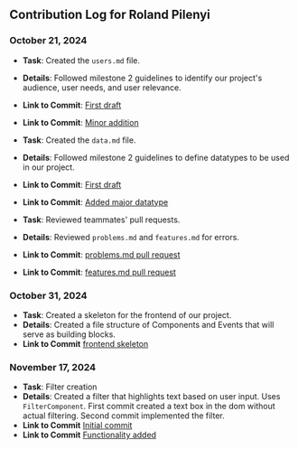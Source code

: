 ## Contribution Log for Roland Pilenyi

### October 21, 2024

- **Task**: Created the `users.md` file.
- **Details**: Followed milestone 2 guidelines to identify our project's audience, user needs, and user relevance.
- **Link to Commit**: [First draft](https://github.com/kitanome/course-dependency-chart/commit/250cb8eee1ef7964390f5727ea77ec5c66656f04)
- **Link to Commit**: [Minor addition](https://github.com/kitanome/course-dependency-chart/commit/e1fa1680cd97db683ece559b90ccb752bd686be8)

- **Task**: Created the `data.md` file.
- **Details**: Followed milestone 2 guidelines to define datatypes to be used in our project.
- **Link to Commit**: [First draft](https://github.com/kitanome/course-dependency-chart/commit/75f812e80e26c9060f2687d18ab36ff41066c86f)
- **Link to Commit**: [Added major datatype](https://github.com/kitanome/course-dependency-chart/commit/30ea5e5e103a806272a40d024ce42a55032ee283)

- **Task**: Reviewed teammates' pull requests.
- **Details**: Reviewed `problems.md` and `features.md` for errors.
- **Link to Commit**: [problems.md pull request](https://github.com/kitanome/course-dependency-chart/pull/8)
- **Link to Commit**: [features.md pull request](https://github.com/kitanome/course-dependency-chart/pull/10)

### October 31, 2024

- **Task**: Created a skeleton for the frontend of our project.
- **Details**: Created a file structure of Components and Events that will serve as building blocks.
- **Link to Commit** [frontend skeleton](https://github.com/kitanome/course-dependency-chart/commit/1df4e8d42c06ff329396607fe73af2e269fcf6e2)

### November 17, 2024

- **Task**: Filter creation
- **Details**: Created a filter that highlights text based on user input. Uses `FilterComponent`. First commit created a text box in the dom without actual filtering. Second commit implemented the filter.
- **Link to Commit** [Initial commit](https://github.com/kitanome/course-dependency-chart/commit/d0acefa0e9e5d445aa63f4723095b78d3af8d4db)
- **Link to Commit** [Functionality added](https://github.com/kitanome/course-dependency-chart/commit/fe4700309a186b6ad3994a56987c3db753789314)
